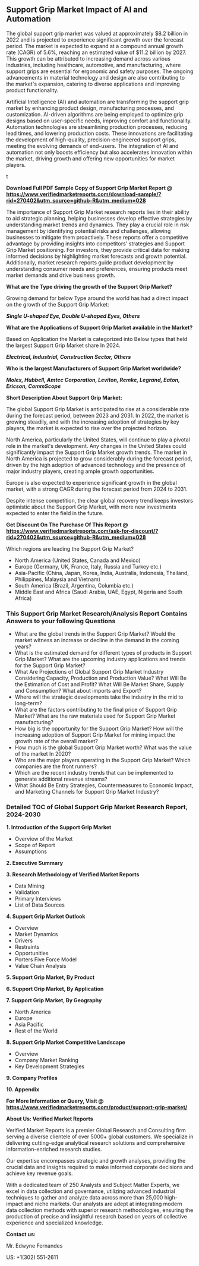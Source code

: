 <h2>Support Grip Market Impact of AI and Automation</h2><p>The global support grip market was valued at approximately $8.2 billion in 2022 and is projected to experience significant growth over the forecast period. The market is expected to expand at a compound annual growth rate (CAGR) of 5.6%, reaching an estimated value of $11.2 billion by 2027. This growth can be attributed to increasing demand across various industries, including healthcare, automotive, and manufacturing, where support grips are essential for ergonomic and safety purposes. The ongoing advancements in material technology and design are also contributing to the market's expansion, catering to diverse applications and improving product functionality.</p><p>Artificial Intelligence (AI) and automation are transforming the support grip market by enhancing product design, manufacturing processes, and customization. AI-driven algorithms are being employed to optimize grip designs based on user-specific needs, improving comfort and functionality. Automation technologies are streamlining production processes, reducing lead times, and lowering production costs. These innovations are facilitating the development of high-quality, precision-engineered support grips, meeting the evolving demands of end-users. The integration of AI and automation not only boosts efficiency but also accelerates innovation within the market, driving growth and offering new opportunities for market players.</p>t</p><p id="" class=""><strong>Download Full PDF Sample Copy of Support Grip Market Report @ <a href="https://www.verifiedmarketreports.com/download-sample/?rid=270402&utm_source=github-R&utm_medium=028" target="_blank">https://www.verifiedmarketreports.com/download-sample/?rid=270402&utm_source=github-R&utm_medium=028</a></strong></p><p>The importance of&nbsp;Support Grip Market research reports lies in their ability to aid strategic planning, helping businesses develop effective strategies by understanding market trends and dynamics. They play a crucial role in risk management by identifying potential risks and challenges, allowing businesses to mitigate them proactively. These reports offer a competitive advantage by providing insights into competitors' strategies and Support Grip Market positioning. For investors, they provide critical data for making informed decisions by highlighting market forecasts and growth potential. Additionally, market research reports guide product development by understanding consumer needs and preferences, ensuring products meet market demands and drive business growth.</p><p><strong>What are the&nbsp;Type driving the growth of the Support Grip Market?</strong></p><p id="" class="">Growing demand for below Type around the world has had a direct impact on the growth of the Support Grip Market:</p><em><strong>Single U-shaped Eye, Double U-shaped Eyes, Others</strong></em></p><strong>What are the&nbsp;Applications&nbsp;of Support Grip Market available in the Market?</strong></p><p id="" class="">Based on Application the Market is categorized into Below types that held the largest Support Grip Market share In 2024.</p><em><strong>Electrical, Industrial, Construction Sector, Others</strong></em></p><strong>Who is the largest Manufacturers of Support Grip Market worldwide?</strong></p><p><em><strong>Molex, Hubbell, Amtec Corporation, Leviton, Remke, Legrand, Eaton, Ericson, CommScope</strong></em></p><p id="" class=""><strong>Short Description About Support Grip Market:</strong></p><p>The global Support Grip Market is anticipated to rise at a considerable rate during the forecast period, between 2023 and 2031. In 2022, the market is growing steadily, and with the increasing adoption of strategies by key players, the market is expected to rise over the projected horizon.</p><p>North America, particularly the United States, will continue to play a pivotal role in the market's development. Any changes in the United States could significantly impact the Support Grip Market growth trends. The market in North America is projected to grow considerably during the forecast period, driven by the high adoption of advanced technology and the presence of major industry players, creating ample growth opportunities.</p><p>Europe is also expected to experience significant growth in the global market, with a strong CAGR during the forecast period from 2024 to 2031.</p><p>Despite intense competition, the clear global recovery trend keeps investors optimistic about the Support Grip Market, with more new investments expected to enter the field in the future.</p><p id="" class=""><strong>Get Discount On The Purchase Of This Report @ <a href="https://www.verifiedmarketreports.com/ask-for-discount/?rid=270402&utm_source=github-R&utm_medium=028" target="_blank">https://www.verifiedmarketreports.com/ask-for-discount/?rid=270402&utm_source=github-R&utm_medium=028</a></strong></p>Which regions are leading the Support Grip Market?</p><ul><li>North America (United States, Canada and Mexico)</li><li>Europe (Germany, UK, France, Italy, Russia and Turkey etc.)</li><li>Asia-Pacific (China, Japan, Korea, India, Australia, Indonesia, Thailand, Philippines, Malaysia and Vietnam)</li><li>South America (Brazil, Argentina, Columbia etc.)</li><li>Middle East and Africa (Saudi Arabia, UAE, Egypt, Nigeria and South Africa)</li></ul><h3 id="" class="">This Support Grip Market Research/Analysis Report Contains Answers to your following Questions</h3><ul><li>What are the global trends in the Support Grip Market? Would the market witness an increase or decline in the demand in the coming years?</li><li>What is the estimated demand for different types of products in Support Grip Market? What are the upcoming industry applications and trends for the Support Grip Market?</li><li>What Are Projections of Global Support Grip Market Industry Considering Capacity, Production and Production Value? What Will Be the Estimation of Cost and Profit? What Will Be Market Share, Supply and Consumption? What about imports and Export?</li><li>Where will the strategic developments take the industry in the mid to long-term?</li><li>What are the factors contributing to the final price of Support Grip Market? What are the raw materials used for Support Grip Market manufacturing?</li><li>How big is the opportunity for the Support Grip Market? How will the increasing adoption of Support Grip Market for mining impact the growth rate of the overall market?</li><li>How much is the global Support Grip Market worth? What was the value of the market In 2020?</li><li>Who are the major players operating in the Support Grip Market? Which companies are the front runners?</li><li>Which are the recent industry trends that can be implemented to generate additional revenue streams?</li><li>What Should Be Entry Strategies, Countermeasures to Economic Impact, and Marketing Channels for Support Grip Market Industry?</li></ul><h3 id="" class="">Detailed TOC of Global Support Grip Market Research Report, 2024-2030</h3><p id="" class=""><strong>1. Introduction of the Support Grip Market</strong></p><ul><li>Overview of the Market</li><li>Scope of Report</li><li>Assumptions</li></ul><p id="" class=""><strong>2. Executive Summary</strong></p><p id="" class=""><strong>3. Research Methodology of Verified Market Reports</strong></p><ul><li>Data Mining</li><li>Validation</li><li>Primary Interviews</li><li>List of Data Sources</li></ul><p id="" class=""><strong>4. Support Grip Market Outlook</strong></p><ul><li>Overview</li><li>Market Dynamics</li><li>Drivers</li><li>Restraints</li><li>Opportunities</li><li>Porters Five Force Model</li><li>Value Chain Analysis</li></ul><p id="" class=""><strong>5. Support Grip Market, By Product</strong></p><p id="" class=""><strong>6. Support Grip Market, By Application</strong></p><p id="" class=""><strong>7. Support Grip Market, By Geography</strong></p><ul><li>North America</li><li>Europe</li><li>Asia Pacific</li><li>Rest of the World</li></ul><p id="" class=""><strong>8. Support Grip Market Competitive Landscape</strong></p><ul><li>Overview</li><li>Company Market Ranking</li><li>Key Development Strategies</li></ul><p id="" class=""><strong>9. Company Profiles</strong></p><p id="" class=""><strong>10. Appendix</strong></p><p id="" class=""><strong>For More Information or Query, Visit @ <a href="https://www.verifiedmarketreports.com/product/support-grip-market/" target="_blank">https://www.verifiedmarketreports.com/product/support-grip-market/</a></strong></p><p id="" class=""><strong>About Us: Verified Market Reports</strong></p><p id="" class="">Verified Market Reports is a premier Global Research and Consulting firm serving a diverse clientele of over 5000+ global customers. We specialize in delivering cutting-edge analytical research solutions and comprehensive information-enriched research studies.</p><p id="" class="">Our expertise encompasses strategic and growth analyses, providing the crucial data and insights required to make informed corporate decisions and achieve key revenue goals.</p><p id="" class="">With a dedicated team of 250 Analysts and Subject Matter Experts, we excel in data collection and governance, utilizing advanced industrial techniques to gather and analyze data across more than 25,000 high-impact and niche markets. Our analysts are adept at integrating modern data collection methods with superior research methodologies, ensuring the production of precise and insightful research based on years of collective experience and specialized knowledge.</p><p id="" class=""><strong>Contact us:</strong></p><p id="" class="">Mr. Edwyne Fernandes</p><p id="" class="">US: +1(302) 551-2611</p>